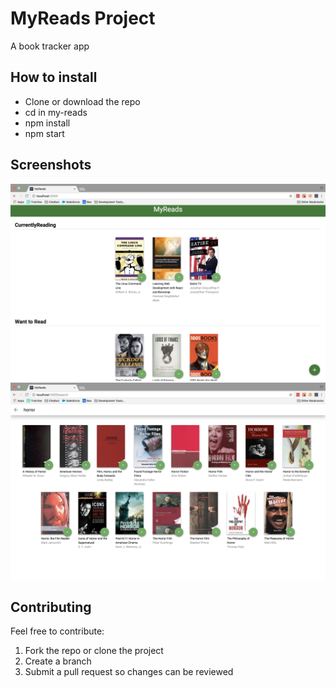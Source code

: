 # MyReads Project

A book tracker app

## How to install

- Clone or download the repo
- cd in my-reads
- npm install
- npm start

## Screenshots

![My Reads Screenshot](/img/screenshot_1.png "My Reads Screenshot")
![My Reads Screenshot](/img/screenshot_2.png "My Reads Screenshot")

## Contributing

Feel free to contribute:
1. Fork the repo or clone the project
2. Create a branch
3. Submit a pull request so changes can be reviewed
